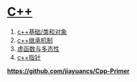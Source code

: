# [C++](https://github.com/dululu/Blogs/issues/19)

1. [c++基础/类和对象](https://blog.csdn.net/Neo_21/article/details/129283639)
2. [c++继承机制](https://blog.csdn.net/Neo_21/article/details/129318605)
3. [虚函数与多态性](https://blog.csdn.net/Neo_21/article/details/129325451)
4. [c++指针](https://blog.csdn.net/Neo_21/article/details/129407024)

**https://github.com/jiayuancs/Cpp-Primer**